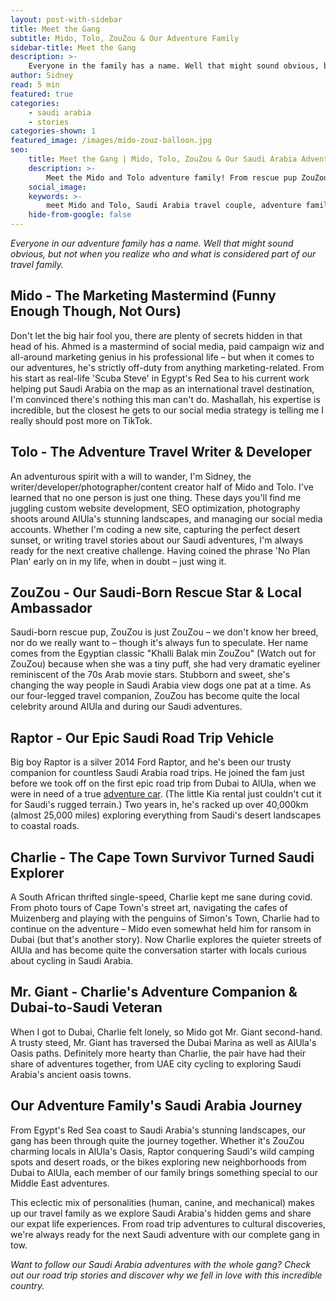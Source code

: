 ```yaml
---
layout: post-with-sidebar
title: Meet the Gang
subtitle: Mido, Tolo, ZouZou & Our Adventure Family
sidebar-title: Meet the Gang
description: >-
    Everyone in the family has a name. Well that might sound obvious, but not when you realize who and what is considered part of the family.
author: Sidney
read: 5 min
featured: true
categories:
    - saudi arabia
    - stories
categories-shown: 1
featured_image: /images/mido-zouz-balloon.jpg
seo:
    title: Meet the Gang | Mido, Tolo, ZouZou & Our Saudi Arabia Adventure Family
    description: >-
        Meet the Mido and Tolo adventure family! From rescue pup ZouZou to Ford Raptor road trips - discover the gang behind our Saudi Arabia travel stories.
    social_image:
    keywords: >-
        meet Mido and Tolo, Saudi Arabia travel couple, adventure family, travel bloggers Saudi, Ahmed and Sidney, ZouZou rescue dog Saudi, Ford Raptor Saudi road trips, expat life Saudi Arabia, travel couple story, adventure travel family, Saudi Arabia expats, AlUla travel bloggers
    hide-from-google: false
---
```


*Everyone in our adventure family has a name. Well that might sound obvious, but not when you realize who and what is considered part of our travel family.*

## **Mido - The Marketing Mastermind (Funny Enough Though, Not Ours)**

Don't let the big hair fool you, there are plenty of secrets hidden in that head of his. Ahmed is a mastermind of social media, paid campaign wiz and all-around marketing genius in his professional life – but when it comes to our adventures, he's strictly off-duty from anything marketing-related. From his start as real-life 'Scuba Steve' in Egypt's Red Sea to his current work helping put Saudi Arabia on the map as an international travel destination, I'm convinced there's nothing this man can't do. Mashallah, his expertise is incredible, but the closest he gets to our social media strategy is telling me I really should post more on TikTok.

## **Tolo - The Adventure Travel Writer & Developer**

An adventurous spirit with a will to wander, I'm Sidney, the writer/developer/photographer/content creator half of Mido and Tolo. I've learned that no one person is just one thing. These days you'll find me juggling custom website development, SEO optimization, photography shoots around AlUla's stunning landscapes, and managing our social media accounts. Whether I'm coding a new site, capturing the perfect desert sunset, or writing travel stories about our Saudi adventures, I'm always ready for the next creative challenge. Having coined the phrase 'No Plan Plan' early on in my life, when in doubt – just wing it.

## **ZouZou - Our Saudi-Born Rescue Star & Local Ambassador**

Saudi-born rescue pup, ZouZou is just ZouZou – we don't know her breed, nor do we really want to – though it's always fun to speculate. Her name comes from the Egyptian classic "Khalli Balak min ZouZou" (Watch out for ZouZou) because when she was a tiny puff, she had very dramatic eyeliner reminiscent of the 70s Arab movie stars. Stubborn and sweet, she's changing the way people in Saudi Arabia view dogs one pat at a time. As our four-legged travel companion, ZouZou has become quite the local celebrity around AlUla and during our Saudi adventures.

## **Raptor - Our Epic Saudi Road Trip Vehicle**

Big boy Raptor is a silver 2014 Ford Raptor, and he's been our trusty companion for countless Saudi Arabia road trips. He joined the fam just before we took off on the first epic road trip from Dubai to AlUla, when we were in need of a true [adventure car](https://midoandtolo.com/posts/2024/wild-camping-saudi "Road Trips & Wild Camping in Saudi"). (The little Kia rental just couldn't cut it for Saudi's rugged terrain.) Two years in, he's racked up over 40,000km (almost 25,000 miles) exploring everything from Saudi's desert landscapes to coastal roads.

## **Charlie - The Cape Town Survivor Turned Saudi Explorer**

A South African thrifted single-speed, Charlie kept me sane during covid. From photo tours of Cape Town's street art, navigating the cafes of Muizenberg and playing with the penguins of Simon's Town, Charlie had to continue on the adventure – Mido even somewhat held him for ransom in Dubai (but that's another story). Now Charlie explores the quieter streets of AlUla and has become quite the conversation starter with locals curious about cycling in Saudi Arabia.

## **Mr. Giant - Charlie's Adventure Companion & Dubai-to-Saudi Veteran**

When I got to Dubai, Charlie felt lonely, so Mido got Mr. Giant second-hand. A trusty steed, Mr. Giant has traversed the Dubai Marina as well as AlUla's Oasis paths. Definitely more hearty than Charlie, the pair have had their share of adventures together, from UAE city cycling to exploring Saudi Arabia's ancient oasis towns.

## Our Adventure Family's Saudi Arabia Journey

From Egypt's Red Sea coast to Saudi Arabia's stunning landscapes, our gang has been through quite the journey together. Whether it's ZouZou charming locals in AlUla's Oasis, Raptor conquering Saudi's wild camping spots and desert roads, or the bikes exploring new neighborhoods from Dubai to AlUla, each member of our family brings something special to our Middle East adventures.

This eclectic mix of personalities (human, canine, and mechanical) makes up our travel family as we explore Saudi Arabia's hidden gems and share our expat life experiences. From road trip adventures to cultural discoveries, we're always ready for the next Saudi adventure with our complete gang in tow.

*Want to follow our Saudi Arabia adventures with the whole gang? Check out our road trip stories and discover why we fell in love with this incredible country.*
